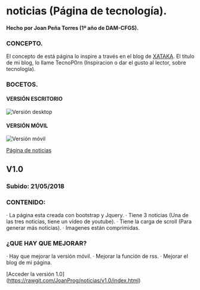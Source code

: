 # noticias (Página de tecnología).
#### Hecho por Joan Peña Torres (1º año de DAM-CFGS).
### CONCEPTO.

El concepto de está página lo inspire a través en el blog de [XATAKA](https://www.xataka.com/). El titulo de mi blog, lo llame TecnoP0rn (Inspiracion o dar el gusto al lector, sobre tecnología). 

### BOCETOS.

#### VERSIÓN ESCRITORIO

![Versión desktop](https://github.com/JoanProg/noticias/blob/master/prototipo.jpg)

#### VERSIÓN MÓVIL

![Versión móvil](https://github.com/JoanProg/noticias/blob/master/prototipoMovil.jpg)


[Página de noticias](https://rawgit.com/JoanProg/noticias/master/index.html)


## V1.0
### Subido: 21/05/2018
### CONTENIDO:

· La página esta creada con bootstrap y Jquery. 
· Tiene 3 noticias (Una de las tres noticias, tiene un vídeo de youtube). 
· Tiene la carga de scroll (Para generar más noticias).
· Imagenes están comprimidas. 

### ¿QUE HAY QUE MEJORAR?

· Hay que mejorar la versión móvil. 
· Mejorar la función de rss. 
· Mejorar el blog de mi página. 

[Acceder la versión 1.0] (https://rawgit.com/JoanProg/noticias/v1.0/index.html)
